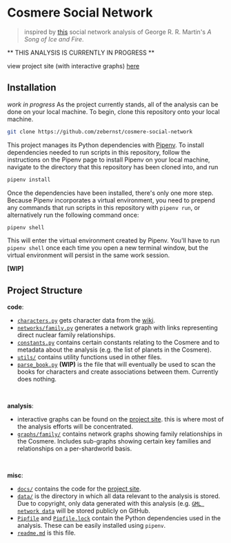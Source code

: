 # Cosmere Social Network

> inspired by [this](https://www.macalester.edu/~abeverid/thrones.html) social network analysis of 
  George R. R. Martin's *A Song of Ice and Fire*.

** THIS ANALYSIS IS CURRENTLY IN PROGRESS **

view project site (with interactive graphs) [here][gh-pages]

## Installation
_work in progress_
As the project currently stands, all of the analysis can be done on your local machine. To begin, clone this
repository onto your local machine. 
```bash
git clone https://github.com/zebernst/cosmere-social-network
```

This project manages its Python dependencies with [Pipenv](https://github.com/pypa/pipenv). To install dependencies 
needed to run scripts in this repository, follow the instructions on the Pipenv page to install Pipenv on your local 
machine, navigate to the directory that this repository has been cloned into, and run
```bash
pipenv install
```

Once the dependencies have been installed, there's only one more step. Because Pipenv incorporates a virtual 
environment, you need to prepend any commands that run scripts in this repository with `pipenv run`, or alternatively
run the following command once:
```bash
pipenv shell
```

This will enter the virtual environment created by Pipenv. You'll have to run `pipenv shell` once each time you open
a new terminal window, but the virtual environment will persist in the same work session.

**[WIP]**

## Project Structure

**code**:
- [`characters.py`](characters.py) gets character data from the [wiki](https://coppermind.net).
- [`networks/family.py`](networks/family.py) generates a network graph with links representing 
  direct nuclear family relationships.
- [`constants.py`](constants.py) contains certain constants relating to the Cosmere and to metadata about 
  the analysis (e.g. the list of planets in the Cosmere).
- [`utils/`](utils) contains utility functions used in other files.
- [`parse_book.py`](parse_book.py) **(WIP)** is the file that will eventually be used to scan the books
  for characters and create associations between them. Currently does nothing.

<br />

**analysis**:
- interactive graphs can be found on the [project site][gh-pages]. this is where most of the analysis efforts 
  will be concentrated.
- [`graphs/family/`](graphs/family) contains network graphs showing family relationships in the Cosmere.
  Includes sub-graphs showing certain key families and relationships on a per-shardworld basis.
  
<br />

**misc**:
- [`docs/`](docs) contains the code for the [project site][gh-pages].
- [`data/`](data) is the directory in which all data relevant to the analysis is stored. Due to copyright,
  only data generated with this analysis (e.g. [`GML network data`](data/networks/family/all.gml) will be stored 
  publicly on GitHub.
- [`Pipfile`](Pipfile) and [`Pipfile.lock`](Pipfile.lock) contain the Python dependencies used in the analysis.
  These can be easily installed using `pipenv`.
- [`readme.md`](readme.md) is this file.


[gh-pages]: https://zebernst.github.io/cosmere-social-network